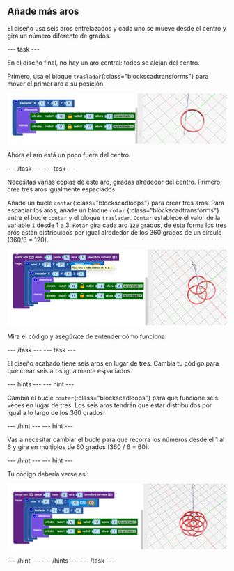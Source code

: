 ## Añade más aros

El diseño usa seis aros entrelazados y cada uno se mueve desde el centro y gira un número diferente de grados.

--- task ---

En el diseño final, no hay un aro central: todos se alejan del centro.

Primero, usa el bloque `trasladar`{:class="blockscadtransforms"} para mover el primer aro a su posición.

![captura de pantalla](images/pendant-translate.png)

Ahora el aro está un poco fuera del centro.

--- /task --- --- task ---

Necesitas varias copias de este aro, giradas alrededor del centro. Primero, crea tres aros igualmente espaciados:

Añade un bucle `contar`{:class="blockscadloops"} para crear tres aros. Para espaciar los aros, añade un bloque `rotar` {:class="blockscadtransforms"} entre el bucle `contar` y el bloque `trasladar`. `Contar` establece el valor de la variable `i` desde 1 a 3. `Rotar` gira cada aro `120` grados, de esta forma los tres aros están distribuidos por igual alrededor de los 360 grados de un círculo (360/3 = 120).

![captura de pantalla](images/pendant-3-hoops.png)

Mira el código y asegúrate de entender cómo funciona.

--- /task --- --- task ---

El diseño acabado tiene seis aros en lugar de tres. Cambia tu código para que crear seis aros igualmente espaciados.

--- hints --- --- hint ---

Cambia el bucle `contar`{:class="blockscadloops"} para que funcione seis veces en lugar de tres. Los seis aros tendrán que estar distribuidos por igual a lo largo de los 360 grados.

--- /hint --- --- hint ---

Vas a necesitar cambiar el bucle para que recorra los números desde el 1 al 6 y gire en múltiplos de 60 grados (360 / 6 = 60):

--- /hint --- --- hint ---

Tu código debería verse así:

![captura de pantalla](images/pendant-6-hoops.png)

--- /hint --- --- /hints --- --- /task ---	
	

